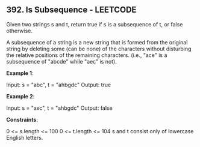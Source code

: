 ## 392. Is Subsequence - LEETCODE

Given two strings s and t, return true if s is a subsequence of t, or false otherwise.

A subsequence of a string is a new string that is formed from the original string by deleting some (can be none) of the characters without disturbing the relative positions of the remaining characters. (i.e., "ace" is a subsequence of "abcde" while "aec" is not).

**Example 1**:

Input: s = "abc", t = "ahbgdc"
Output: true

**Example 2**:

Input: s = "axc", t = "ahbgdc"
Output: false
 
**Constraints**:

0 <= s.length <= 100
0 <= t.length <= 104
s and t consist only of lowercase English letters.
 